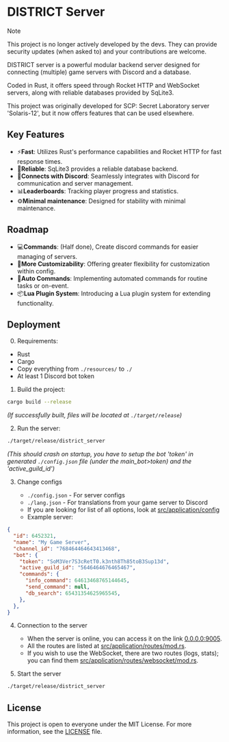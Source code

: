 # DISTRICT Server

> [!NOTE]  
> This project is no longer actively developed by the devs. They can provide security updates (when asked to) and your contributions are welcome.

DISTRICT server is a powerful modular backend server designed for connecting (multiple) game servers with Discord and a database.

Coded in Rust, it offers speed through Rocket HTTP and WebSocket servers, along with reliable databases provided by SqLite3. 

This project was originally developed for SCP: Secret Laboratory server 'Solaris-12', but it now offers features that can be used elsewhere.

## Key Features

- ⚡**Fast**: Utilizes Rust's performance capabilities and Rocket HTTP for fast response times.
- 🦾**Reliable**: SqLite3 provides a reliable database backend.
- 🔌**Connects with Discord**: Seamlessly integrates with Discord for communication and server management.
- 📊**Leaderboards**: Tracking player progress and statistics.
- ⚙️**Minimal maintenance**: Designed for stability with minimal maintenance.

## Roadmap

- 💻**Commands**: (Half done), Create discord commands for easier managing of servers.
- 👔**More Customizability**: Offering greater flexibility for customization within config.
- 🤖**Auto Commands**: Implementing automated commands for routine tasks or on-event.
- 📦**Lua Plugin System**: Introducing a Lua plugin system for extending functionality.

## Deployment

0. Requirements:
  - Rust
  - Cargo
  - Copy everything from `./resources/` to `./`
  - At least 1 Discord bot token

1. Build the project:
```sh
cargo build --release
```

_(If successfully built, files will be located at `./target/release`)_

2. Run the server:
```sh
./target/release/district_server
```

_(This should crash on startup, you have to setup the bot 'token' in generated `./config.json` file (under the main_bot>token) and the 'active_guild_id')_

3. Change configs

   - `./config.json` - For server configs
   - `./lang.json` - For translations from your game server to Discord
   - If you are looking for list of all options, look at [src/application/config](./src/application/config/config.rs)
   - Example server:

```json
{
  "id": 6452321,
  "name": "My Game Server",
  "channel_id": "768464464643413468",
  "bot": {
    "token": "SoM3Ver7S3cRetT0.k3nth8Th85toB3Sup13d",
    "active_guild_id": "5646464676465467",
    "commands": {
      "info_command": 64613468765144645,
      "send_command": null,
      "db_search": 65431354625965545,
    },
  },
}
```

4. Connection to the server
   - When the server is online, you can access it on the link [0.0.0.0:9005](http://0.0.0.0:9005/).
   - All the routes are listed at [src/application/routes/mod.rs](./src/application/routes/mod.rs#40).
   - If you wish to use the WebSocket, there are two routes (logs, stats); you can find them [src/application/routes/websocket/mod.rs](./src/application/routes/websocket/mod.rs#222).

5. Start the server

```sh
./target/release/district_server
```

## License

This project is open to everyone under the MIT License. For more information, see the [LICENSE](./LICENSE) file.
